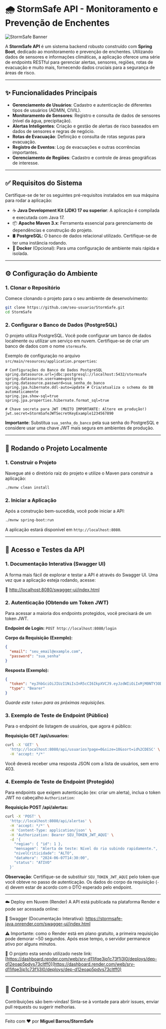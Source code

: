 # 🌧️ StormSafe API - Monitoramento e Prevenção de Enchentes

![StormSafe Banner](https://via.placeholder.com/1200x300/2C3E50/FFFFFF?text=StormSafe+API)

A **StormSafe API** é um sistema backend robusto construído com **Spring Boot**, dedicado ao monitoramento e prevenção de enchentes. Utilizando dados de sensores e informações climáticas, a aplicação oferece uma série de endpoints RESTful para gerenciar alertas, sensores, regiões, rotas de evacuação e muito mais, fornecendo dados cruciais para a segurança de áreas de risco.

---

## ✨ Funcionalidades Principais

*   **Gerenciamento de Usuários**: Cadastro e autenticação de diferentes tipos de usuários (ADMIN, CIVIL).
*   **Monitoramento de Sensores**: Registro e consulta de dados de sensores (nível da água, precipitação).
*   **Alertas Inteligentes**: Criação e gestão de alertas de risco baseados em dados de sensores e regras de negócio.
*   **Rotas de Evacuação**: Definição e consulta de rotas seguras para evacuação.
*   **Registro de Eventos**: Log de evacuações e outras ocorrências importantes.
*   **Gerenciamento de Regiões**: Cadastro e controle de áreas geográficas de interesse.

---

## ✅ Requisitos do Sistema

Certifique-se de ter os seguintes pré-requisitos instalados em sua máquina para rodar a aplicação:

*   ☕ **Java Development Kit (JDK) 17 ou superior**: A aplicação é compilada e executada com Java 17.
*   📦 **Apache Maven 3.x**: Ferramenta essencial para gerenciamento de dependências e construção do projeto.
*   🛢️ **PostgreSQL**: O banco de dados relacional utilizado. Certifique-se de ter uma instância rodando.
*   🐳 **Docker** (Opcional): Para uma configuração de ambiente mais rápida e isolada.

---

## ⚙️ Configuração do Ambiente

### 1. Clonar o Repositório

Comece clonando o projeto para o seu ambiente de desenvolvimento:

```bash
git clone https://github.com/seu-usuario/StormSafe.git
cd StormSafe
```

### 2. Configurar o Banco de Dados (PostgreSQL)

O projeto utiliza PostgreSQL. Você pode configurar um banco de dados localmente ou utilizar um serviço em nuvem. Certifique-se de criar um banco de dados com o nome `stormsafe`.

Exemplo de configuração no arquivo `src/main/resources/application.properties`:

```properties
# Configurações do Banco de Dados PostgreSQL
spring.datasource.url=jdbc:postgresql://localhost:5432/stormsafe
spring.datasource.username=postgres
spring.datasource.password=sua_senha_do_banco
spring.jpa.hibernate.ddl-auto=update # Cria/atualiza o schema do DB automaticamente
spring.jpa.show-sql=true
spring.jpa.properties.hibernate.format_sql=true

# Chave secreta para JWT (MUITO IMPORTANTE: Altere em produção!)
jwt.secret=StormSafeJWTSecretKeyExample1234567890
```
**Importante**: Substitua `sua_senha_do_banco` pela sua senha do PostgreSQL e considere usar uma chave JWT mais segura em ambientes de produção.

---

## 🚀 Rodando o Projeto Localmente

### 1. Construir o Projeto

Navegue até o diretório raiz do projeto e utilize o Maven para construir a aplicação:

```bash
./mvnw clean install
```

### 2. Iniciar a Aplicação

Após a construção bem-sucedida, você pode iniciar a API:

```bash
./mvnw spring-boot:run
```
A aplicação estará disponível em `http://localhost:8080`.

---

## 🧪 Acesso e Testes da API

### 1. Documentação Interativa (Swagger UI)

A forma mais fácil de explorar e testar a API é através do Swagger UI. Uma vez que a aplicação esteja rodando, acesse:

🔗 [http://localhost:8080/swagger-ui/index.html](http://localhost:8080/swagger-ui/index.html)

### 2. Autenticação (Obtendo um Token JWT)

Para acessar a maioria dos endpoints protegidos, você precisará de um token JWT.

**Endpoint de Login:**
`POST http://localhost:8080/login`

**Corpo da Requisição (Exemplo):**
```json
{
  "email": "seu_email@example.com",
  "password": "sua_senha"
}
```
**Resposta (Exemplo):**
```json
{
  "token": "eyJhbGciOiJIUzI1NiIsInR5cCI6IkpXVCJ9.eyJzdWIiOiIxMjM0NTY3ODkwIiwibmFtZSI6IkpvaG4gRG9lIiwiaWF0IjoxNTE2MjM5MDIyfQ.SflKxwRJSMeKKF2QT4fwpMeJf36POk6yJV_adQssw5c",
  "type": "Bearer"
}
```
*Guarde este `token` para as próximas requisições.*

### 3. Exemplo de Teste de Endpoint (Público)

Para o endpoint de listagem de usuários, que agora é público:

**Requisição GET /api/usuarios:**
```bash
curl -X 'GET' \
  'http://localhost:8080/api/usuarios?page=0&size=10&sort=id%2CDESC' \
  -H 'accept: */*'
```
Você deverá receber uma resposta JSON com a lista de usuários, sem erro 403.

### 4. Exemplo de Teste de Endpoint (Protegido)

Para endpoints que exigem autenticação (ex: criar um alerta), inclua o token JWT no cabeçalho `Authorization`:

**Requisição POST /api/alertas:**
```bash
curl -X 'POST' \
  'http://localhost:8080/api/alertas' \
  -H 'accept: */*' \
  -H 'Content-Type: application/json' \
  -H 'Authorization: Bearer SEU_TOKEN_JWT_AQUI' \
  -d '{
    "regiao": { "id": 1 },
    "mensagem": "Alerta de teste: Nível do rio subindo rapidamente.",
    "nivelCriticidade": "ALTO",
    "dataHora": "2024-06-07T14:30:00",
    "status": "ATIVO"
  }'
```
**Observação**: Certifique-se de substituir `SEU_TOKEN_JWT_AQUI` pelo token que você obteve no passo de autenticação. Os dados do corpo da requisição (`-d`) devem estar de acordo com o DTO esperado pelo endpoint.

---

☁️ Deploy em Nuvem (Render)
A API está publicada na plataforma Render e pode ser acessada online:

🔗 Swagger (Documentação Interativa):
https://stormsafe-java.onrender.com/swagger-ui/index.html

⚠️ Importante: como o Render está em plano gratuito, a primeira requisição pode demorar ~50 segundos. Após esse tempo, o servidor permanece ativo por alguns minutos.

🔗 O projeto esta sendo utilizado neste link:
 [https://dashboard.render.com/web/srv-d11ifqe3jp1c73f1j3l0/deploys/dep-d12eoap5pdvs73cltff0](https://dashboard.render.com/web/srv-d11ifqe3jp1c73f1j3l0/deploys/dep-d12eoap5pdvs73cltff0)

---

## 🤝 Contribuindo

Contribuições são bem-vindas! Sinta-se à vontade para abrir issues, enviar pull requests ou sugerir melhorias.


---

Feito com ❤️ por **Miguel Barros/StormSafe**